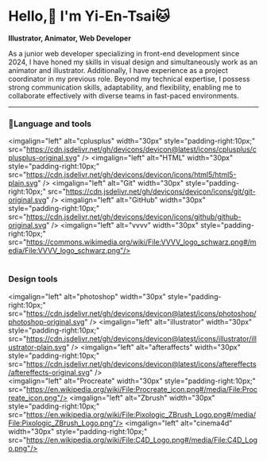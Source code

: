 # Hello,👋 I'm Yi-En-Tsai🐱

**Illustrator, Animator, Web Developer**

As a junior web developer specializing in front-end development since 2024, I have honed my skills in visual design and simultaneously work as an animator and illustrator. Additionally, I have experience as a project coordinator in my previous role. Beyond my technical expertise, I possess strong communication skills, adaptability, and flexibility, enabling me to collaborate effectively with diverse teams in fast-paced environments.

---

### 👾Language and tools

<imgalign="left" alt="cplusplus" width="30px" style="padding-right:10px;"  src="https://cdn.jsdelivr.net/gh/devicons/devicon@latest/icons/cplusplus/cplusplus-original.svg" />
<imgalign="left" alt="HTML" width="30px" style="padding-right:10px;" src="https://cdn.jsdelivr.net/gh/devicons/devicon/icons/html5/html5-plain.svg" />
<imgalign="left" alt="Git" width="30px" style="padding-right:10px;" src="https://cdn.jsdelivr.net/gh/devicons/devicon/icons/git/git-original.svg" />
<imgalign="left" alt="GitHub" width="30px" style="padding-right:10px;" src="https://cdn.jsdelivr.net/gh/devicons/devicon/icons/github/github-original.svg" />
<imgalign="left" alt="vvvv" width="30px" style="padding-right:10px;" src="https://commons.wikimedia.org/wiki/File:VVVV_logo_schwarz.png#/media/File:VVVV_logo_schwarz.png"/>
<br />

#

### Design tools

<imgalign="left" alt="photoshop" width="30px" style="padding-right:10px;"  src="https://cdn.jsdelivr.net/gh/devicons/devicon@latest/icons/photoshop/photoshop-original.svg" />
<imgalign="left" alt="illustrator" width="30px" style="padding-right:10px;"  src="https://cdn.jsdelivr.net/gh/devicons/devicon@latest/icons/illustrator/illustrator-plain.svg" />
<imgalign="left" alt="afteraffects" width="30px" style="padding-right:10px;"  src="https://cdn.jsdelivr.net/gh/devicons/devicon@latest/icons/aftereffects/aftereffects-original.svg" />      
<imgalign="left" alt="Procreate" width="30px" style="padding-right:10px;"  src="https://en.wikipedia.org/wiki/File:Procreate_icon.png#/media/File:Procreate_icon.png"/>
<imgalign="left" alt="Zbrush" width="30px" style="padding-right:10px;"  src="https://en.wikipedia.org/wiki/File:Pixologic_ZBrush_Logo.png#/media/File:Pixologic_ZBrush_Logo.png"/>
<imgalign="left" alt="cinema4d" width="30px" style="padding-right:10px;"  src="https://en.wikipedia.org/wiki/File:C4D_Logo.png#/media/File:C4D_Logo.png"/>
<br />
